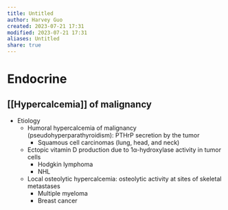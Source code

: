 ```yaml
---
title: Untitled
author: Harvey Guo
created: 2023-07-21 17:31
modified: 2023-07-21 17:31
aliases: Untitled
share: true
---
```

# Endocrine
## [[Hypercalcemia]] of malignancy
- Etiology
	- Humoral hypercalcemia of malignancy (pseudohyperparathyroidism): PTHrP secretion by the tumor
		- Squamous cell carcinomas (lung, head, and neck)
	- Ectopic vitamin D production due to 1α-hydroxylase activity in tumor cells
		- Hodgkin lymphoma
		- NHL
	- Local osteolytic hypercalcemia: osteolytic activity at sites of skeletal metastases
		- Multiple myeloma
		- Breast cancer
